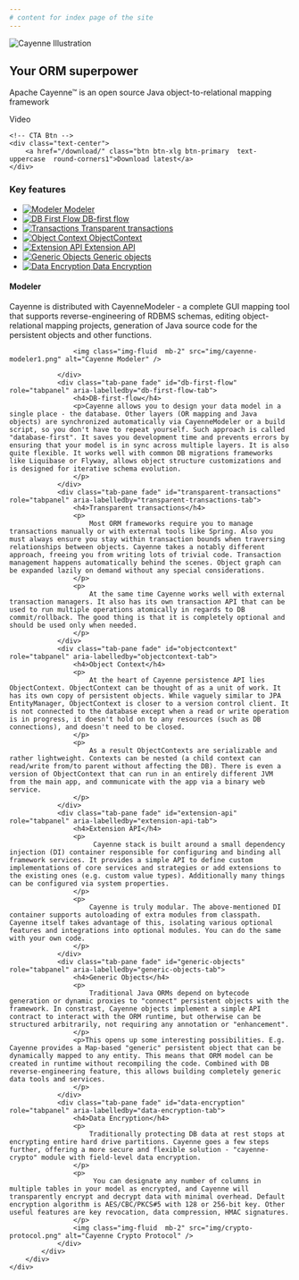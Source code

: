 ```yaml
---
# content for index page of the site
---
```

<!-- Intro -->
<section id="intro" class="pb-5">
    <div class="row align-items-center justify-content-center  mb-3">
        <div class="col-md-6  text-center">
            <img class="img-fluid  mb-2" src="img/cayenne_illustr.png" alt="Cayenne Illustration" />
            <h1 class="display-2  font-weight-normal">
                <span class="font-weight-semibold">Your</span>
                <span class="font-weight-xlight">ORM</span>
                superpower
            </h1>
            <p class="small  font-italic">Apache Cayenne™ is an open source Java object-to-relational mapping framework</p>
        </div>
        <div class="col-md  d-none">Video</div>
    </div>

    <!-- CTA Btn -->        
    <div class="text-center">
        <a href="/download/" class="btn btn-xlg btn-primary  text-uppercase  round-corners1">Download latest</a>
    </div>

</section>

<!-- Features -->
<section id="key-features"  class="mt-3 mb-5">
	<div class="solid-heading  mb-5">
		<h3 class="text-center  mx-3l2">Key <span class="font-weight-medium">features</span>
		</h3>
	</div>
	<div class="row no-gutters  pt-2">
		<!-- Features list -->
		<div class="col-lg-4  border border-left-0 border-top-0 border-bottom-0  mb-2">
			<ul class="nav nav-pills  justify-content-between flex-lg-column flex-nowrap">
				<li class="nav-item">
					<a class="nav-link active" data-toggle="tab" href="#modeler">
						<div class="media">
							<img class="align-self-center  mr-lg-3l2" src="img/icon_modeler.svg" alt="Modeler">
							<span class="align-self-center  d-none d-lg-block">Modeler</span>
						</div>
					</a>
				</li>
				<li class="nav-item">
					<a class="nav-link" data-toggle="tab" href="#db-first-flow">
						<div class="media">
							<img class="align-self-center  mr-lg-3l2" src="img/icon_dbfirst_flow.svg" alt="DB First Flow">
							<span class="align-self-center  d-none d-lg-block">DB-first flow</span>
						</div>
					</a>
				</li>
				<li class="nav-item">
					<a class="nav-link" data-toggle="tab" href="#transparent-transactions">
						<div class="media">
							<img class="align-self-center  mr-lg-3l2" src="img/icon_transp_trans.svg" alt="Transactions">
							<span class="align-self-center  d-none d-lg-block">Transparent transactions</span>
						</div>
					</a>
				</li>
				<li class="nav-item">
					<a class="nav-link" data-toggle="tab" href="#objectcontext">
						<div class="media">
							<img class="align-self-center  mr-lg-3l2" src="img/icon_object_context.svg" alt="Object Context">
							<span class="align-self-center  d-none d-lg-block">ObjectContext</span>
						</div>
					</a>
				</li>
				<li class="nav-item">
					<a class="nav-link" data-toggle="tab" href="#extension-api">
						<div class="media">
							<img class="align-self-center  mr-lg-3l2" src="img/icon_extensions.svg" alt="Extension API">
							<span class="align-self-center  d-none d-lg-block">Extension API</span>
						</div>
					</a>
				</li>
				<li class="nav-item">
					<a class="nav-link" data-toggle="tab" href="#generic-objects">
						<div class="media">
							<img class="align-self-center  mr-lg-3l2" src="img/icon_generic_objects.svg" alt="Generic Objects">
							<span class="align-self-center  d-none d-lg-block">Generic objects</span>
						</div>
					</a>
				</li>
				<li class="nav-item">
					<a class="nav-link" data-toggle="tab" href="#data-encryption">
						<div class="media">
							<img class="align-self-center  mr-lg-3l2" src="img/icon_data_encrypt.svg" alt="Data Encryption">
							<span class="align-self-center  d-none d-lg-block">Data Encryption</span>
						</div>
					</a>
				</li>
			</ul>
		</div>
		<div class="col-lg-8">
			<!-- Features Desc -->
			<div class="tab-content  px-lg-5" id="myTabContent">
				<div class="tab-pane fade show active" id="modeler" role="tabpanel" aria-labelledby="modeler-tab">
					<h4>Modeler</h4>
					<p>Cayenne is distributed with CayenneModeler - a complete GUI mapping tool that supports reverse-engineering of RDBMS schemas, editing object-relational mapping projects, generation of Java source code for the persistent objects and other functions.</p>
					
		            <img class="img-fluid  mb-2" src="img/cayenne-modeler1.png" alt="Cayenne Modeler" />

				</div>
				<div class="tab-pane fade" id="db-first-flow" role="tabpanel" aria-labelledby="db-first-flow-tab">
					<h4>DB-first-flow</h4>
					<p>Cayenne allows you to design your data model in a single place - the database. Other layers (OR mapping and Java objects) are synchronized automatically via CayenneModeler or a build script, so you don't have to repeat yourself. Such approach is called "database-first". It saves you development time and prevents errors by ensuring that your model is in sync across multiple layers. It is also quite flexible. It works well with common DB migrations frameworks like Liquibase or Flyway, allows object structure customizations and is designed for iterative schema evolution.
					</p>
				</div>
				<div class="tab-pane fade" id="transparent-transactions" role="tabpanel" aria-labelledby="transparent-transactions-tab">
					<h4>Transparent transactions</h4>
					<p>
						Most ORM frameworks require you to manage transactions manually or with external tools like Spring. Also you must always ensure you stay within transaction bounds when traversing relationships between objects. Cayenne takes a notably different approach, freeing you from writing lots of trivial code. Transaction management happens automatically behind the scenes. Object graph can be expanded lazily on demand without any special considerations. 
					</p>
					<p>
						At the same time Cayenne works well with external transaction managers. It also has its own transaction API that can be used to run multiple operations atomically in regards to DB commit/rollback. The good thing is that it is completely optional and should be used only when needed.
					</p>
				</div>
				<div class="tab-pane fade" id="objectcontext" role="tabpanel" aria-labelledby="objectcontext-tab">
					<h4>Object Context</h4>
					<p>
						At the heart of Cayenne persistence API lies ObjectContext. ObjectContext can be thought of as a unit of work. It  has its own copy of persistent objects. While vaguely similar to JPA EntityManager, ObjectContext is closer to a version control client. It is not connected to the database except when a read or write operation is in progress, it doesn't hold on to any resources (such as DB connections), and doesn't need to be closed. 
					</p>
					<p>
						As a result ObjectContexts are serializable and rather lightweight. Contexts can be nested (a child context can read/write from/to parent without affecting the DB). There is even a version of ObjectContext that can run in an entirely different JVM from the main app, and communicate with the app via a binary web service.
					</p>
				</div>
				<div class="tab-pane fade" id="extension-api" role="tabpanel" aria-labelledby="extension-api-tab">
					<h4>Extension API</h4>
					<p>
						 Cayenne stack is built around a small dependency injection (DI) container responsible for configuring and binding all framework services. It provides a simple API to define custom implementations of core services and strategies or add extensions to the existing ones (e.g. custom value types). Additionally many things can be configured via system properties.
					</p>
					<p>
						Cayenne is truly modular. The above-mentioned DI container supports autoloading of extra modules from classpath. Cayenne itself takes advantage of this, isolating various optional features and integrations into optional modules. You can do the same with your own code.
					</p>
				</div>
				<div class="tab-pane fade" id="generic-objects" role="tabpanel" aria-labelledby="generic-objects-tab">
					<h4>Generic Objects</h4>
					<p>
						Traditional Java ORMs depend on bytecode generation or dynamic proxies to "connect" persistent objects with the framework. In constrast, Cayenne objects implement a simple API contract to interact with the ORM runtime, but otherwise can be structured arbitrarily, not requiring any annotation or "enhancement".
					</p>
					<p>This opens up some interesting possibilities. E.g. Cayenne provides a Map-based "generic" persistent object that can be dynamically mapped to any entity. This means that ORM model can be created in runtime without recompiling the code. Combined with DB reverse-engineering feature, this allows building completely generic data tools and services.
					</p>
				</div>
				<div class="tab-pane fade" id="data-encryption" role="tabpanel" aria-labelledby="data-encryption-tab">
					<h4>Data Encryption</h4>
					<p>
						Traditionally protecting DB data at rest stops at encrypting entire hard drive partitions. Cayenne goes a few steps further, offering a more secure and flexible solution - "cayenne-crypto" module with field-level data encryption. 
					</p>
					<p>
						 You can designate any number of columns in multiple tables in your model as encrypted, and Cayenne will transparently encrypt and decrypt data with minimal overhead. Default encryption algorithm is AES/CBC/PKCS#5 with 128 or 256-bit key. Other useful features are key revocation, data compression, HMAC signatures.
					</p>
		            <img class="img-fluid  mb-2" src="img/crypto-protocol.png" alt="Cayenne Crypto Protocol" />
				</div>
			</div>
		</div>
	</div>
</section>